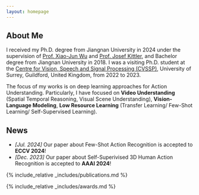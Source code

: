 ```yaml
---
layout: homepage
---
```


## About Me

I received my Ph.D. degree from Jiangnan University in 2024 under the supervision of [Prof. Xiao-Jun Wu](https://scholar.google.co.uk/citations?user=5IST34sAAAAJ&hl=en) and [Prof. Josef Kittler](https://scholar.google.co.uk/citations?user=pk-yb_kAAAAJ&hl=en&oi=ao), and Bachelor degree from Jiangnan University in 2018. I was a visiting Ph.D. student at the [Centre for Vision, Speech and Signal Processing (CVSSP)](https://www.surrey.ac.uk/centre-vision-speech-signal-processing), University of Surrey, Guildford, United Kingdom, from 2022 to 2023. 

The focus of my works is on deep learning approaches for Action Understanding. Particularly, I have focused on **Video Understanding** (Spatial Temporal Reasoning, Visual Scene Understanding), **Vision-Language Modeling**, **Low Resource Learning** (Transfer Learning/ Few-Shot Learning/ Self-Supervised Learning).

## News

- _[Jul. 2024]_ Our paper about Few-Shot Action Recognition is accepted to **ECCV 2024**!
- _[Dec. 2023]_ Our paper about Self-Superivised 3D Human Action Recognition is accepted to **AAAI 2024**!

{% include_relative _includes/publications.md %}

{% include_relative _includes/awards.md %}

<script type="text/javascript" id="clustrmaps" src="//clustrmaps.com/map_v2.js?d=_O92HWkXQukSjdXTixlL_VgPGeXTAZmoJkpRww8wZnY&cl=ffffff&w=a"></script>
